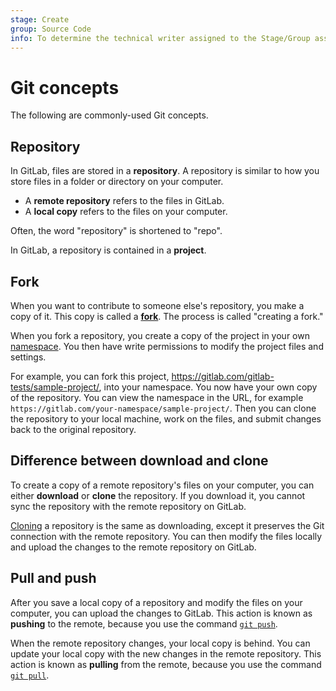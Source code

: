 ```yaml
---
stage: Create
group: Source Code
info: To determine the technical writer assigned to the Stage/Group associated with this page, see https://about.gitlab.com/handbook/product/ux/technical-writing/#assignments
---
```


# Git concepts

The following are commonly-used Git concepts.

## Repository

In GitLab, files are stored in a **repository**. A repository is similar to how you
store files in a folder or directory on your computer.

- A **remote repository** refers to the files in GitLab.
- A **local copy** refers to the files on your computer.

<!-- vale gitlab.Spelling = NO -->
<!-- vale gitlab.SubstitutionWarning = NO -->
Often, the word "repository" is shortened to "repo".
<!-- vale gitlab.Spelling = YES -->
<!-- vale gitlab.SubstitutionWarning = YES -->

In GitLab, a repository is contained in a **project**.

## Fork

When you want to contribute to someone else's repository, you make a copy of it.
This copy is called a [**fork**](../../user/project/repository/forking_workflow.md#create-a-fork).
The process is called "creating a fork."

When you fork a repository, you create a copy of the project in your own
[namespace](../../user/namespace/index.md). You then have write permissions to modify the project files
and settings.

For example, you can fork this project, <https://gitlab.com/gitlab-tests/sample-project/>, into your namespace.
You now have your own copy of the repository. You can view the namespace in the URL, for example
`https://gitlab.com/your-namespace/sample-project/`.
Then you can clone the repository to your local machine, work on the files, and submit changes back to the
original repository.

## Difference between download and clone

To create a copy of a remote repository's files on your computer, you can either
**download** or **clone** the repository. If you download it, you cannot sync the repository with the
remote repository on GitLab.

[Cloning](../../gitlab-basics/start-using-git.md#clone-a-repository) a repository is the same as downloading, except it preserves the Git connection
with the remote repository. You can then modify the files locally and
upload the changes to the remote repository on GitLab.

## Pull and push

After you save a local copy of a repository and modify the files on your computer, you can upload the
changes to GitLab. This action is known as **pushing** to the remote, because you use the command
[`git push`](../../gitlab-basics/start-using-git.md#send-changes-to-gitlabcom).

When the remote repository changes, your local copy is behind. You can update your local copy with the new
changes in the remote repository.
This action is known as **pulling** from the remote, because you use the command
[`git pull`](../../gitlab-basics/start-using-git.md#download-the-latest-changes-in-the-project).
